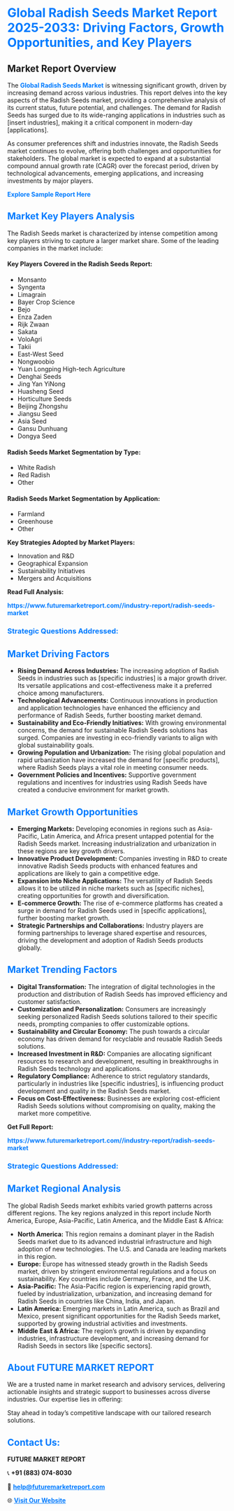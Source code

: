 <h1 style="color: #007BFF;">Global Radish Seeds Market Report 2025-2033: Driving Factors, Growth Opportunities, and Key Players</h1>

<section id="overview">
<h2>Market Report Overview</h2>
<p>The <a href="https://www.futuremarketreport.com//industry-report/radish-seeds-market" style="color: #007BFF; text-decoration: none;"><strong>Global Radish Seeds Market</strong></a> is witnessing significant growth, driven by increasing demand across various industries. This report delves into the key aspects of the Radish Seeds market, providing a comprehensive analysis of its current status, future potential, and challenges. The demand for Radish Seeds has surged due to its wide-ranging applications in industries such as [insert industries], making it a critical component in modern-day [applications].</p>
<p>As consumer preferences shift and industries innovate, the Radish Seeds market continues to evolve, offering both challenges and opportunities for stakeholders. The global market is expected to expand at a substantial compound annual growth rate (CAGR) over the forecast period, driven by technological advancements, emerging applications, and increasing investments by major players.</p>
</section>

<section id="overview">
<p><a href="https://www.futuremarketreport.com//request-sample/reportId=91027" style="color: #007BFF; text-decoration: none;"><strong>Explore Sample Report Here</strong></a></p>
</section>

<section id="key-players">
<h2 style="color: #007BFF;">Market Key Players Analysis</h2>
<p>The Radish Seeds market is characterized by intense competition among key players striving to capture a larger market share. Some of the leading companies in the market include:</p>
<h4>Key Players Covered in the Radish Seeds Report:</h4>
<ul><li>Monsanto</li><li>Syngenta</li><li>Limagrain</li><li>Bayer Crop Science</li><li>Bejo</li><li>Enza Zaden</li><li>Rijk Zwaan</li><li>Sakata</li><li>VoloAgri</li><li>Takii</li><li>East-West Seed</li><li>Nongwoobio</li><li>Yuan Longping High-tech Agriculture</li><li>Denghai Seeds</li><li>Jing Yan YiNong</li><li>Huasheng Seed</li><li>Horticulture Seeds</li><li>Beijing Zhongshu</li><li>Jiangsu Seed</li><li>Asia Seed</li><li>Gansu Dunhuang</li><li>Dongya Seed</li></ul>
<h4>Radish Seeds Market Segmentation by Type:</h4>
<ul><li>White Radish</li><li>Red Radish</li><li>Other</li></ul>

<h4>Radish Seeds Market Segmentation by Application:</h4>
<ul><li>Farmland</li><li>Greenhouse</li><li>Other</li></ul>
<p><strong>Key Strategies Adopted by Market Players:</strong></p>
<ul>
<li>Innovation and R&D</li>
<li>Geographical Expansion</li>
<li>Sustainability Initiatives</li>
<li>Mergers and Acquisitions</li>
</ul>
</section>

<section>
<p><strong>Read Full Analysis: </strong></p><a href="https://www.futuremarketreport.com//industry-report/radish-seeds-market" style="color: #007BFF; text-decoration: none;"><strong>https://www.futuremarketreport.com//industry-report/radish-seeds-market</strong></a>
<h3 style="color: #007BFF;">Strategic Questions Addressed:</h3>
</section>

<section id="driving-factors">
<h2 style="color: #007BFF;">Market Driving Factors</h2>
<ul>
<li><strong>Rising Demand Across Industries:</strong> The increasing adoption of Radish Seeds in industries such as [specific industries] is a major growth driver. Its versatile applications and cost-effectiveness make it a preferred choice among manufacturers.</li>
<li><strong>Technological Advancements:</strong> Continuous innovations in production and application technologies have enhanced the efficiency and performance of Radish Seeds, further boosting market demand.</li>
<li><strong>Sustainability and Eco-Friendly Initiatives:</strong> With growing environmental concerns, the demand for sustainable Radish Seeds solutions has surged. Companies are investing in eco-friendly variants to align with global sustainability goals.</li>
<li><strong>Growing Population and Urbanization:</strong> The rising global population and rapid urbanization have increased the demand for [specific products], where Radish Seeds plays a vital role in meeting consumer needs.</li>
<li><strong>Government Policies and Incentives:</strong> Supportive government regulations and incentives for industries using Radish Seeds have created a conducive environment for market growth.</li>
</ul>
</section>

<section id="growth-opportunities">
<h2 style="color: #007BFF;">Market Growth Opportunities</h2>
<ul>
<li><strong>Emerging Markets:</strong> Developing economies in regions such as Asia-Pacific, Latin America, and Africa present untapped potential for the Radish Seeds market. Increasing industrialization and urbanization in these regions are key growth drivers.</li>
<li><strong>Innovative Product Development:</strong> Companies investing in R&D to create innovative Radish Seeds products with enhanced features and applications are likely to gain a competitive edge.</li>
<li><strong>Expansion into Niche Applications:</strong> The versatility of Radish Seeds allows it to be utilized in niche markets such as [specific niches], creating opportunities for growth and diversification.</li>
<li><strong>E-commerce Growth:</strong> The rise of e-commerce platforms has created a surge in demand for Radish Seeds used in [specific applications], further boosting market growth.</li>
<li><strong>Strategic Partnerships and Collaborations:</strong> Industry players are forming partnerships to leverage shared expertise and resources, driving the development and adoption of Radish Seeds products globally.</li>
</ul>
</section>

<section id="trending-factors">
<h2 style="color: #007BFF;">Market Trending Factors</h2>
<ul>
<li><strong>Digital Transformation:</strong> The integration of digital technologies in the production and distribution of Radish Seeds has improved efficiency and customer satisfaction.</li>
<li><strong>Customization and Personalization:</strong> Consumers are increasingly seeking personalized Radish Seeds solutions tailored to their specific needs, prompting companies to offer customizable options.</li>
<li><strong>Sustainability and Circular Economy:</strong> The push towards a circular economy has driven demand for recyclable and reusable Radish Seeds solutions.</li>
<li><strong>Increased Investment in R&D:</strong> Companies are allocating significant resources to research and development, resulting in breakthroughs in Radish Seeds technology and applications.</li>
<li><strong>Regulatory Compliance:</strong> Adherence to strict regulatory standards, particularly in industries like [specific industries], is influencing product development and quality in the Radish Seeds market.</li>
<li><strong>Focus on Cost-Effectiveness:</strong> Businesses are exploring cost-efficient Radish Seeds solutions without compromising on quality, making the market more competitive.</li>
</ul>
</section>

<section>
<p><strong>Get Full Report: </strong></p><a href="https://www.futuremarketreport.com//industry-report/radish-seeds-market" style="color: #007BFF; text-decoration: none;"><strong>https://www.futuremarketreport.com//industry-report/radish-seeds-market</strong></a>
<h3 style="color: #007BFF;">Strategic Questions Addressed:</h3>
</section>


<section id="regional-analysis">
<h2 style="color: #007BFF;">Market Regional Analysis</h2>
<p>The global Radish Seeds market exhibits varied growth patterns across different regions. The key regions analyzed in this report include North America, Europe, Asia-Pacific, Latin America, and the Middle East & Africa:</p>
<ul>
<li><strong>North America:</strong> This region remains a dominant player in the Radish Seeds market due to its advanced industrial infrastructure and high adoption of new technologies. The U.S. and Canada are leading markets in this region.</li>
<li><strong>Europe:</strong> Europe has witnessed steady growth in the Radish Seeds market, driven by stringent environmental regulations and a focus on sustainability. Key countries include Germany, France, and the U.K.</li>
<li><strong>Asia-Pacific:</strong> The Asia-Pacific region is experiencing rapid growth, fueled by industrialization, urbanization, and increasing demand for Radish Seeds in countries like China, India, and Japan.</li>
<li><strong>Latin America:</strong> Emerging markets in Latin America, such as Brazil and Mexico, present significant opportunities for the Radish Seeds market, supported by growing industrial activities and investments.</li>
<li><strong>Middle East & Africa:</strong> The region’s growth is driven by expanding industries, infrastructure development, and increasing demand for Radish Seeds in sectors like [specific sectors].</li>
</ul>
</section>

<footer>
<h2 style="color: #007BFF;">About FUTURE MARKET REPORT</h2>
<p>We are a trusted name in market research and advisory services, delivering actionable insights and strategic support to businesses across diverse industries. Our expertise lies in offering:</p>

<p>Stay ahead in today’s competitive landscape with our tailored research solutions.</p>

<h2 style="color: #007BFF;">Contact Us:</h2>
<p><strong>FUTURE MARKET REPORT</strong></p>
<p>📞 <strong>+91 (883) 074-8030</strong></p>
<p>📧 <strong><a href="mailto:help@futuremarketreport.com" style="color: #007BFF;">help@futuremarketreport.com</a></strong></p>
<p>🌐 <strong><a href="https://www.futuremarketreport.com/" style="color: #007BFF;">Visit Our Website</a></strong></p>
</footer>